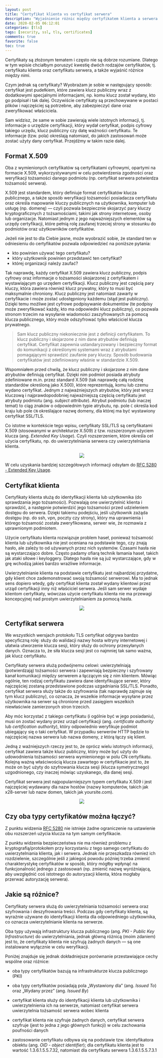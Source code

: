 ```yaml
---
layout: post
title: "Certyfikat klienta vs certyfikat serwera"
description: "Wyjaśnienie różnic między certyfikatem klienta a serwera."
date: 2020-02-05 06:12:01
categories: [tls]
tags: [security, ssl, tls, certificates]
comments: true
favorite: false
toc: true
---
```


Certyfikaty są złożonym tematem i często nie są dobrze rozumiane. Dlatego w tym wpisie chciałbym poruszyć kwestię dwóch rodzajów certyfikatów, tj. certyfikatu klienta oraz certyfikatu serwera, a także wyjaśnić różnice między nimi.

Czym jednak są certyfikaty? Wyobrażam je sobie w następujący sposób: certyfikat jest pudełkiem, które zawiera klucz publiczny wraz z dodatkowymi specjalnymi informacjami, np. komu klucz został wydany, kto go podpisał i tak dalej. Oczywiście certyfikaty są przechowywane w postaci plików i najczęściej są potrzebne, aby zabezpieczyć dane oraz zweryfikować właściciela.

Sam widzisz, że same w sobie zawierają wiele istotnych informacji, tj. informacje o urzędzie certyfikacji, który wydał certyfikat, podpis cyfrowy takiego urzędu, klucz publiczny czy datę ważności certyfikatu. Te informacje (tzw. pola) określają natomiast, do jakich zastosowań może zostać użyty dany certyfikat. Przejdźmy w takim razie dalej.

## Format X.509

Oba z wymienionych certyfikatów są certyfikatami cyfrowymi, opartymi na formacie <span class="h-b">X.509</span>, wykorzystywanymi w celu potwierdzenia zgodności oraz weryfikacji tożsamości danego podmiotu (np. certyfikat serwera potwierdza tożsamość serwera).

<span class="h-b">X.509</span> jest standardem, który definiuje format certyfikatów klucza publicznego, a także sposób weryfikacji tożsamości posiadacza certyfikatu oraz określa mapowanie kluczy publicznych na użytkownika, komputer lub usługę (np. domenę) — czyli pozwala bezpiecznie skojarzyć pary kluczy kryptograficznych z tożsamościami, takimi jak strony internetowe, osoby lub organizacje. Natomiast jednym z jego najważniejszych elementów są urzędy certyfikacji, które pełnią rolę zaufanej trzeciej strony w stosunku do podmiotów oraz użytkowników certyfikatów.

Jeżeli nie jest to dla Ciebie jasne, może wyobrazić sobie, że standard ten w odniesieniu do certyfikatów pozwala odpowiedzieć na poniższe pytania:

- kto powinien używać tego certyfikatu?
- który użytkownik powinien przedstawić ten certyfikat?
- której organizacji należy zaufać?

Tak naprawdę, każdy certyfikat <span class="h-b">X.509</span> zawiera klucz publiczny, podpis cyfrowy oraz informacje o tożsamości skojarzonej z certyfikatem i wystawiającym go urzędem certyfikacji. Klucz publiczny jest częścią pary kluczy, która zawiera również klucz prywatny, który to musi być maksymalnie chroniony. Klucz publiczny jest natomiast zawarty w certyfikacie i może zostać udostępniony każdemu (stąd jest publiczny). Dzięki temu możliwe jest cyfrowe podpisywanie dokumentów (te podpisy może zweryfikować każdy, kto ma odpowiedni klucz publiczny), co pozwala stronom trzecim na wysyłanie wiadomości zaszyfrowanych za pomocą klucza publicznego, który może odszyfrować tylko właściciel klucza prywatnego.

  > Sam klucz publiczny niekoniecznie jest z definicji certyfikatem. To klucz publiczny i skojarzone z nim dane atrybutów definiują certyfikat. Certyfikat zapewnia ustandaryzowany i bezpieczny format do komunikacji z określonymi systemami wraz z atrybutami pomagającymi sprawdzić zaufanie pary kluczy. Sposób budowania certyfikatów jest zdefiniowany właśnie w standardzie X.509.

Wspomniałem przed chwilą, że klucz publiczny i skojarzone z nim dane atrybutów definiują certyfikat. Dzięki nim podmiot posiada atrybuty zdefiniowane m.in. przez standard <span class="h-b">X.509</span> (tak naprawdę całą rodzinę standardów określoną jako <span class="h-b">X.500</span>), które reprezentują, komu lub czemu wydano certyfikat. Jednym z najważniejszych atrybutów, który jest wręcz kluczową i najprawdopodobniej najważniejszą częścią certyfikatu jest atrybuty podmiotu (ang. _subject attribute_). Atrybut podmiotu (lub inaczej temat) to ciąg znaków o odpowiednim typie atrybutu, np. pole `C` określa kod kraju lub pole `CN` określające nazwę domeny, dla której ma być wystawiony certyfikat SSL/TLS.

Co istotne w kontekście tego wpisu, certyfikaty SSL/TLS są certyfikatami <span class="h-b">X.509</span> (stosowanymi w architekturze X.509) z tzw. rozszerzonym użyciem klucza (ang. _Extended Key Usage_). Czyli rozszerzeniem, które określa cel użycia certyfikatu, np. do uwierzytelniania serwera czy uwierzytelniania klienta.

<p align="center">
  <img src="/assets/img/posts/extended_key_usage.png">
</p>

W celu uzyskania bardziej szczegółowych informacji odsyłam do [RFC 5280 - Extended Key Usage](https://tools.ietf.org/html/rfc5280#section-4.2.1.12).

## Certyfikat klienta

Certyfikaty klienta służą do identyfikacji klienta lub użytkownika (do sprawdzania jego tożsamości). Pozwalają one uwierzytelnić klienta i sprawdzić, a następnie potwierdzić jego tożsamości przed udzieleniem dostępu do serwera. Dzięki takiemu podejściu, jeśli użytkownik zażąda dostępu (np. do ssh, vpn, poczty czy strony), który ma uprawnienia i którego tożsamość została zweryfikowana, serwer wie, że rozmawia z uprawnionym podmiotem.

Użycie certyfikatu klienta rozwiązuje problem haseł, ponieważ tożsamość klienta lub użytkownika nie jest oceniana na podstawie tego, czy znają hasło, ale zależy to od używanych przez nich systemów. Czasami hasła nie są wystarczająco dobre. Często padamy ofiarą technik łamania haseł, takich jak ataki siłowe i keyloggery. Dlatego hasła nie są już wystarczające, gdy w grę wchodzą jakieś bardzo wrażliwe informacje.

Uwierzytelnianie klienta na podstawie certyfikatu jest najbardziej przydatne, gdy klient chce zademonstrować swoją tożsamość serwerowi. Ma to jednak sens dopiero wtedy, gdy certyfikat klienta został wydany klientowi przez urząd certyfikacji inny niż właściciel serwera. Jeśli sam serwer wydaje klientom certyfikaty, wówczas użycie certyfikatu klienta nie ma przewagi koncepcyjnej nad prostym uwierzytelnianiem za pomocą hasła.

<p align="center">
  <img src="/assets/img/posts/client_auth.gif">
</p>

## Certyfikat serwera

We wszystkich wersjach protokołu TLS certyfikat odgrywa bardzo specyficzną rolę: służy do walidacji nazwy hosta witryny internetowej i ułatwia utworzenie klucza sesji, który służy do ochrony przesyłanych danych. Oznacza to, że siła klucza sesji jest co najmniej tak samo ważna, jak klucz certyfikatu.

Certyfikaty serwera służą podwójnemu celowi: uwierzytelniają (potwierdzają) tożsamości serwera i zapewniają bezpieczny i szyfrowany kanał komunikacji między serwerem a łączącym się z nim klientem. Mówiąc ogólnie, ten rodzaj certyfikatu zawiera dane identyfikujące serwer, który najczęściej zostaną przedstawione podczas uzgadniania SSL/TLS. Ponadto, certyfikat serwera służy także do szyfrowania (tak naprawdę zajmuje się tym klucz publiczny), co oznacza, że wszelkie informacje wysyłane przez użytkownika na serwer są chronione przed zasięgiem wszelkich niewłaściwie zamierzonych stron trzecich.

Aby móc korzystać z takiego certyfikatu (i ogólnie być w jego posiadaniu), musi on zostać wydany przez urząd certyfikacji (ang. _certificate authority_ lub _certification authority_), który odpowiednio weryfikuje podmiot ubiegający się o taki certyfikat. W przypadku serwerów HTTP będzie to najczęściej nazwa serwera lub nazwa domeny, z którą łączy się klient.

Jedną z ważniejszych rzeczy jest to, że oprócz wielu istotnych informacji, certyfikat zawiera także klucz publiczny, który może być użyty do udowodnienia tożsamości serwera wymienionego w polu <span class="h-b">CN</span> certyfikatu. Kolejną ważną właściwością klucza zawartego w certyfikacie jest to, że może on być użyty do szyfrowania klucza sesji (klucza symetrycznego) uzgodnionego, czy inaczej mówiąc uzyskanego, dla danej sesji.

Certyfikat serwera jest najpopularniejszym typem certyfikatu <span class="h-b">X.509</span> i jest najczęściej wydawany dla nazw hostów (nazwy komputerów, takich jak <span class="h-b">x28-server</span> lub nazw domen, takich jak <span class="h-b">yoursite.com</span>).

<p align="center">
  <img src="/assets/img/posts/server_auth.gif">
</p>

## Czy oba typy certyfikatów można łączyć?

Z punktu widzenia [RFC 5280](https://tools.ietf.org/html/rfc5280) nie istnieje żadne ograniczenie na ustawienie obu rozszerzeń użycia klucza na tym samym certyfikacie.

Z punktu widzenia bezpieczeństwa nie ma również problemu z kryptografią/protokołem przy korzystaniu z tego samego certyfikatu do uwierzytelniania klienta, jak i serwera. Jednak nie przeszkadza również ich rozdzielenie, szczególnie jeśli z jakiegoś powodu później trzeba zmienić charakterystykę certyfikatów w sposób, który mógłby wpłynąć na funkcjonalność jednego z zastosowań (np. zmienić nazwę wyróżniającą, aby uwzględnić coś istotnego do autoryzacji klienta, która mogłaby przerwać autoryzację serwera).

## Jakie są różnice?

Certyfikaty serwera służą do uwierzytelniania tożsamości serwera oraz szyfrowania i deszyfrowania treści. Podczas gdy certyfikaty klienta, są wyraźnie używane do identyfikacji klienta dla odpowiedniego użytkownika, co oznacza uwierzytelnianie klienta na serwerze.

Oba typy używają infrastruktury klucza publicznego (ang. _PKI - Public Key Infrastructure_) do uwierzytelniania, jednak główną różnicą (moim zdaniem) jest to, że certyfikaty klienta nie szyfrują żadnych danych — są one instalowane wyłącznie w celu weryfikacji.

Poniżej znajduje się jednak dokładniejsze porównanie przestawiające cechy wspólne oraz różnice:

- oba typy certyfikatów bazują na infrastrukturze klucza publicznego (PKI)

- oba typy certyfikatów posiadają pola „Wystawiony dla” (ang. _Issued To_) oraz „Wydany przez” (ang. _Issued By_)

- certyfikat klienta służy do identyfikacji klienta lub użytkownika i uwierzytelnienia ich na serwerze, natomiast certyfikat serwera uwierzytelnia tożsamość serwera wobec klienta

- certyfikat klienta nie szyfruje żadnych danych, certyfikat serwera szyfruje (jest to jedna z jego głównych funkcji) w celu zachowania poufności danych

- zastosowanie certyfikatu odbywa się na podstawie tzw. identyfikatora obiektu (ang. _OID - object identifier_); dla certyfikatu klienta jest to wartość <span class="h-b">1.3.6.1.5.5.7.32</span>, natomiast dla certyfikatu serwera <span class="h-b">1.3.6.1.5.5.7.3.1</span>
